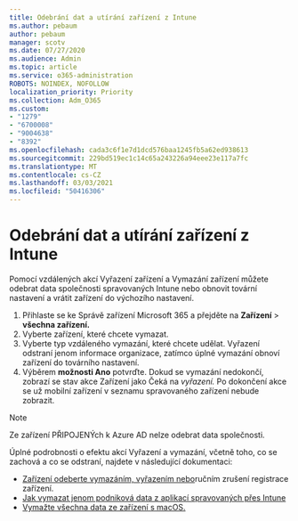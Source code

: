 ```yaml
---
title: Odebrání dat a utírání zařízení z Intune
ms.author: pebaum
author: pebaum
manager: scotv
ms.date: 07/27/2020
ms.audience: Admin
ms.topic: article
ms.service: o365-administration
ROBOTS: NOINDEX, NOFOLLOW
localization_priority: Priority
ms.collection: Adm_O365
ms.custom:
- "1279"
- "6700008"
- "9004638"
- "8392"
ms.openlocfilehash: cada3c6f1e7d1dcd576baa1245fb5a62ed938613
ms.sourcegitcommit: 229bd519ec1c14c65a243226a94eee23e117a7fc
ms.translationtype: MT
ms.contentlocale: cs-CZ
ms.lasthandoff: 03/03/2021
ms.locfileid: "50416306"
---
```

# <a name="removing-data-and-wiping-devices-from-intune"></a>Odebrání dat a utírání zařízení z Intune

Pomocí vzdálených akcí Vyřazení zařízení a Vymazání zařízení můžete odebrat data společnosti spravovaných Intune nebo obnovit tovární nastavení a vrátit zařízení do výchozího nastavení.

1. Přihlaste se ke Správě zařízení Microsoft 365 a přejděte na **Zařízení**  >  **všechna zařízení.**
2. Vyberte zařízení, které chcete vymazat.
3. Vyberte typ vzdáleného vymazání, které chcete udělat. Vyřazení odstraní jenom informace organizace, zatímco úplné vymazání obnoví zařízení do továrního nastavení.
4. Výběrem **možnosti Ano** potvrďte. Dokud se vymazání nedokončí, zobrazí se stav akce Zařízení jako Čeká na *vyřazení.*
    Po dokončení akce se už mobilní zařízení v seznamu spravovaného zařízení nebude zobrazit.

> [!NOTE]
> Ze zařízení PŘIPOJENÝch k Azure AD nelze odebrat data společnosti. 

Úplné podrobnosti o efektu akcí Vyřazení a vymazání, včetně toho, co se zachová a co se odstraní, najdete v následující dokumentaci:

- [Zařízení odeberte vymazáním, vyřazením nebo](https://docs.microsoft.com/mem/intune/remote-actions/devices-wipe)ručním zrušení registrace zařízení.
- [Jak vymazat jenom podniková data z aplikací spravovaných přes Intune](https://docs.microsoft.com/mem/intune/apps/apps-selective-wipe)
- [Vymažte všechna data ze zařízení s macOS.](https://docs.microsoft.com/mem/intune/remote-actions/device-erase)